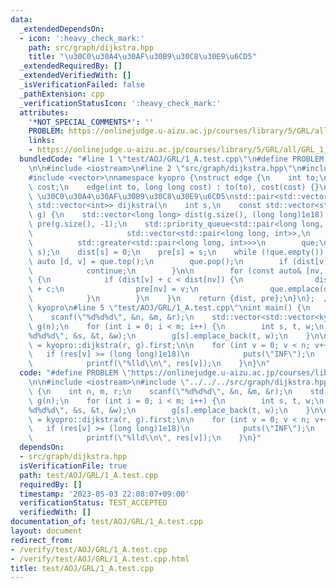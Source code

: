 ```yaml
---
data:
  _extendedDependsOn:
  - icon: ':heavy_check_mark:'
    path: src/graph/dijkstra.hpp
    title: "\u30C0\u30A4\u30AF\u30B9\u30C8\u30E9\u6CD5"
  _extendedRequiredBy: []
  _extendedVerifiedWith: []
  _isVerificationFailed: false
  _pathExtension: cpp
  _verificationStatusIcon: ':heavy_check_mark:'
  attributes:
    '*NOT_SPECIAL_COMMENTS*': ''
    PROBLEM: https://onlinejudge.u-aizu.ac.jp/courses/library/5/GRL/all/GRL_1_A
    links:
    - https://onlinejudge.u-aizu.ac.jp/courses/library/5/GRL/all/GRL_1_A
  bundledCode: "#line 1 \"test/AOJ/GRL/1_A.test.cpp\"\n#define PROBLEM \"https://onlinejudge.u-aizu.ac.jp/courses/library/5/GRL/all/GRL_1_A\"\
    \n\n#include <iostream>\n#line 2 \"src/graph/dijkstra.hpp\"\n#include <queue>\n\
    #include <vector>\nnamespace kyopro {\nstruct edge {\n    int to;\n    long long\
    \ cost;\n    edge(int to, long long cost) : to(to), cost(cost) {}\n};\n/// @brief\
    \ \u30C0\u30A4\u30AF\u30B9\u30C8\u30E9\u6CD5\nstd::pair<std::vector<long long>,\
    \ std::vector<int>> dijkstra(\n    int s,\n    const std::vector<std::vector<edge>>&\
    \ g) {\n    std::vector<long long> dist(g.size(), (long long)1e18);\n    std::vector<int>\
    \ pre(g.size(), -1);\n    std::priority_queue<std::pair<long long, int>,\n   \
    \                     std::vector<std::pair<long long, int>>,\n              \
    \          std::greater<std::pair<long long, int>>>\n        que;\n    que.emplace(0,\
    \ s);\n    dist[s] = 0;\n    pre[s] = s;\n    while (!que.empty()) {\n       \
    \ auto [d, v] = que.top();\n        que.pop();\n        if (dist[v] != d) {\n\
    \            continue;\n        }\n\n        for (const auto& [nv, c] : g[v])\
    \ {\n            if (dist[v] + c < dist[nv]) {\n                dist[nv] = dist[v]\
    \ + c;\n                pre[nv] = v;\n                que.emplace(dist[nv], nv);\n\
    \            }\n        }\n    }\n    return {dist, pre};\n}\n};  // namespace\
    \ kyopro\n#line 5 \"test/AOJ/GRL/1_A.test.cpp\"\nint main() {\n    int n, m, r;\n\
    \    scanf(\"%d%d%d\", &n, &m, &r);\n    std::vector<std::vector<kyopro::edge>>\
    \ g(n);\n    for (int i = 0; i < m; i++) {\n        int s, t, w;\n        scanf(\"\
    %d%d%d\", &s, &t, &w);\n        g[s].emplace_back(t, w);\n    }\n\n    auto res\
    \ = kyopro::dijkstra(r, g).first;\n\n    for (int v = 0; v < n; v++) {\n     \
    \   if (res[v] >= (long long)1e18)\n            puts(\"INF\");\n        else\n\
    \            printf(\"%lld\\n\", res[v]);\n    }\n}\n"
  code: "#define PROBLEM \"https://onlinejudge.u-aizu.ac.jp/courses/library/5/GRL/all/GRL_1_A\"\
    \n\n#include <iostream>\n#include \"../../../src/graph/dijkstra.hpp\"\nint main()\
    \ {\n    int n, m, r;\n    scanf(\"%d%d%d\", &n, &m, &r);\n    std::vector<std::vector<kyopro::edge>>\
    \ g(n);\n    for (int i = 0; i < m; i++) {\n        int s, t, w;\n        scanf(\"\
    %d%d%d\", &s, &t, &w);\n        g[s].emplace_back(t, w);\n    }\n\n    auto res\
    \ = kyopro::dijkstra(r, g).first;\n\n    for (int v = 0; v < n; v++) {\n     \
    \   if (res[v] >= (long long)1e18)\n            puts(\"INF\");\n        else\n\
    \            printf(\"%lld\\n\", res[v]);\n    }\n}"
  dependsOn:
  - src/graph/dijkstra.hpp
  isVerificationFile: true
  path: test/AOJ/GRL/1_A.test.cpp
  requiredBy: []
  timestamp: '2023-05-03 22:08:07+09:00'
  verificationStatus: TEST_ACCEPTED
  verifiedWith: []
documentation_of: test/AOJ/GRL/1_A.test.cpp
layout: document
redirect_from:
- /verify/test/AOJ/GRL/1_A.test.cpp
- /verify/test/AOJ/GRL/1_A.test.cpp.html
title: test/AOJ/GRL/1_A.test.cpp
---
```

